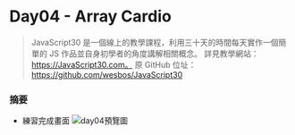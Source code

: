 # Day04 - Array Cardio

> JavaScript30 是一個線上的教學課程，利用三十天的時間每天實作一個簡單的 JS 作品並自身初學者的角度講解相關概念。
> 詳見教學網站：https://JavaScript30.com。
> 原 GitHub 位址：https://github.com/wesbos/JavaScript30

### 摘要

- 練習完成畫面
  ![day04預覽圖](https://i.imgur.com/KUshYp9.png)
